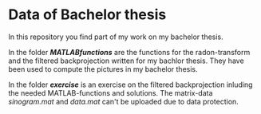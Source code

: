 # Data of Bachelor thesis

In this repository you find part of my work on my bachelor thesis.

In the folder ***MATLABfunctions*** are the functions for the radon-transform and the filtered backprojection written for my bachlor thesis. They have been used to compute the pictures in my bachelor thesis.

In the folder ***exercise*** is an exercise on the filtered backprojection inluding the needed MATLAB-functions and solutions. The matrix-data *sinogram.mat* and *data.mat* can't be uploaded due to data protection.

